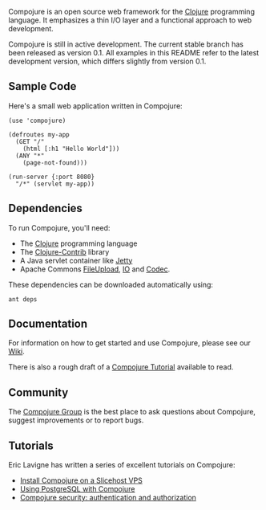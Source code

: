 Compojure is an open source web framework for the [Clojure](http://clojure.org)
programming language. It emphasizes a thin I/O layer and a functional approach
to web development.

Compojure is still in active development. The current stable branch has been
released as version 0.1. All examples in this README refer to the latest
development version, which differs slightly from version 0.1.

Sample Code
-----------

Here's a small web application written in Compojure:

    (use 'compojure)

    (defroutes my-app
      (GET "/"
        (html [:h1 "Hello World"]))
      (ANY "*"
        (page-not-found)))

    (run-server {:port 8080}
      "/*" (servlet my-app))

Dependencies
------------

To run Compojure, you'll need:

* The [Clojure](http://clojure.org) programming language
* The [Clojure-Contrib](http://code.google.com/p/clojure-contrib/) library
* A Java servlet container like [Jetty](http://www.mortbay.org/jetty/)
* Apache Commons [FileUpload](http://commons.apache.org/fileupload),
  [IO](http://commons.apache.org/io) and
  [Codec](http://commons.apache.org/codec).

These dependencies can be downloaded automatically using:

    ant deps

Documentation
-------------

For information on how to get started and use Compojure, please see our
[Wiki](http://en.wikibooks.org/wiki/Compojure).

There is also a rough draft of a [Compojure Tutorial](http://groups.google.com/group/compojure/browse_thread/thread/3c507da23540da6e)
available to read.

Community
---------

The [Compojure Group](http://groups.google.com/group/compojure) is the best place
to ask questions about Compojure, suggest improvements or to report bugs.

Tutorials
---------

Eric Lavigne has written a series of excellent tutorials on Compojure:

* [Install Compojure on a Slicehost VPS](http://ericlavigne.wordpress.com/2008/12/18/compojure-on-a-slicehost-vps/)
* [Using PostgreSQL with Compojure](http://ericlavigne.wordpress.com/2008/12/28/using-postgresql-with-compojure/)
* [Compojure security: authentication and authorization](http://ericlavigne.wordpress.com/2009/01/04/compojure-security-authentication-and-authorization/)
